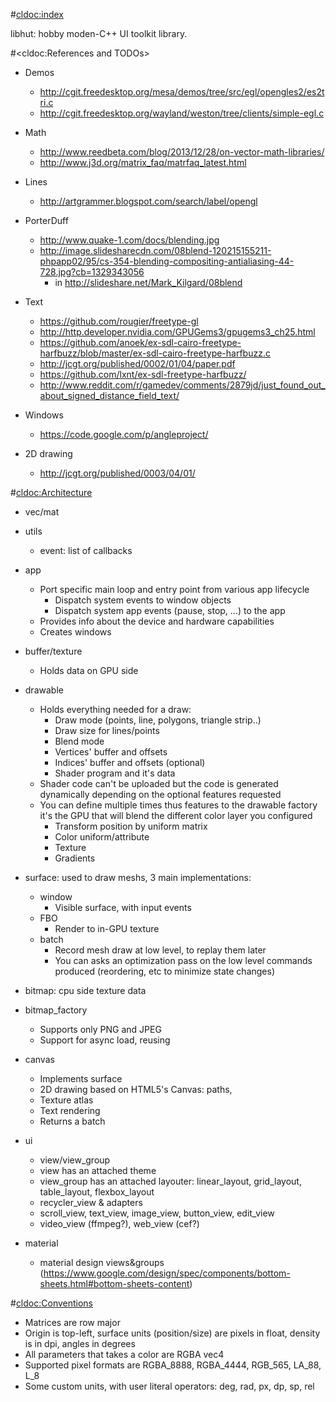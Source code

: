 #<cldoc:index>

libhut: hobby moden-C++ UI toolkit library.

#<cldoc:References and TODOs>

* Demos
    * http://cgit.freedesktop.org/mesa/demos/tree/src/egl/opengles2/es2tri.c
    * http://cgit.freedesktop.org/wayland/weston/tree/clients/simple-egl.c

* Math
    * http://www.reedbeta.com/blog/2013/12/28/on-vector-math-libraries/
    * http://www.j3d.org/matrix_faq/matrfaq_latest.html

* Lines
    * http://artgrammer.blogspot.com/search/label/opengl

* PorterDuff
    * http://www.quake-1.com/docs/blending.jpg
    * http://image.slidesharecdn.com/08blend-120215155211-phpapp02/95/cs-354-blending-compositing-antialiasing-44-728.jpg?cb=1329343056
        * in http://slideshare.net/Mark_Kilgard/08blend

* Text
    * https://github.com/rougier/freetype-gl
    * http://http.developer.nvidia.com/GPUGems3/gpugems3_ch25.html
    * https://github.com/anoek/ex-sdl-cairo-freetype-harfbuzz/blob/master/ex-sdl-cairo-freetype-harfbuzz.c
    * http://jcgt.org/published/0002/01/04/paper.pdf
    * https://github.com/lxnt/ex-sdl-freetype-harfbuzz/
    * http://www.reddit.com/r/gamedev/comments/2879jd/just_found_out_about_signed_distance_field_text/

* Windows
    * https://code.google.com/p/angleproject/

* 2D drawing
    * http://jcgt.org/published/0003/04/01/

#<cldoc:Architecture>

* vec/mat

* utils
    * event: list of callbacks

* app
    * Port specific main loop and entry point from various app lifecycle
        * Dispatch system events to window objects
        * Dispatch system app events (pause, stop, ...) to the app
    * Provides info about the device and hardware capabilities
    * Creates windows

* buffer/texture
    * Holds data on GPU side

* drawable
    * Holds everything needed for a draw:
        * Draw mode (points, line, polygons, triangle strip..)
        * Draw size for lines/points
        * Blend mode
        * Vertices' buffer and offsets
        * Indices' buffer and offsets (optional)
        * Shader program and it's data
    * Shader code can't be uploaded but the code is generated dynamically depending on the optional features requested
    * You can define multiple times thus features to the drawable factory it's the GPU that will blend the different color layer you configured
        * Transform position by uniform matrix
        * Color uniform/attribute
        * Texture
        * Gradients

* surface: used to draw meshs, 3 main implementations:
    * window
        * Visible surface, with input events
    * FBO
        * Render to in-GPU texture
    * batch
        * Record mesh draw at low level, to replay them later
        * You can asks an optimization pass on the low level commands produced (reordering, etc to minimize state changes)

* bitmap: cpu side texture data

* bitmap_factory
    * Supports only PNG and JPEG
    * Support for async load, reusing

* canvas
     * Implements surface
     * 2D drawing based on HTML5's Canvas: paths, 
     * Texture atlas
     * Text rendering
     * Returns a batch

* ui
    * view/view_group
    * view has an attached theme
    * view_group has an attached layouter: linear_layout, grid_layout, table_layout, flexbox_layout
    * recycler_view & adapters
    * scroll_view, text_view, image_view, button_view, edit_view
    * video_view (ffmpeg?), web_view (cef?)

* material
    * material design views&groups (https://www.google.com/design/spec/components/bottom-sheets.html#bottom-sheets-content)

#<cldoc:Conventions>

* Matrices are row major
* Origin is top-left, surface units (position/size) are pixels in float, density is in dpi, angles in degrees
* All parameters that takes a color are RGBA vec4
* Supported pixel formats are RGBA_8888, RGBA_4444, RGB_565, LA_88, L_8
* Some custom units, with user literal operators: deg, rad, px, dp, sp, rel